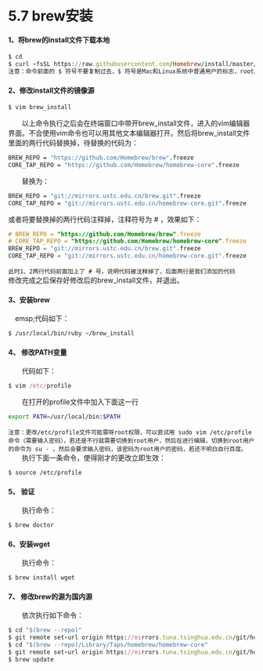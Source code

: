 # 5.7 brew安装



#### 1、将brew的install文件下载本地

```ruby
$ cd
$ curl -fsSL https://raw.githubusercontent.com/Homebrew/install/master/install >> brew_install
注意：命令前面的 $ 符号不要复制过去，$ 符号是Mac和Linux系统中普通用户的标志，root用户标志为 #，下同
```

#### 2、修改install文件的镜像源

```ruby
$ vim brew_install 
```

  以上命令执行之后会在终端窗口中带开brew_install文件，进入的vim编辑器界面。不会使用vim命令也可以用其他文本编辑器打开。然后将brew_install文件里面的两行代码替换掉，待替换的代码为：

```bash
BREW_REPO = "https://github.com/Homebrew/brew".freeze
CORE_TAP_REPO = "https://github.com/Homebrew/homebrew-core".freeze
```

  替换为：

```bash
BREW_REPO = "git://mirrors.ustc.edu.cn/brew.git".freeze
CORE_TAP_REPO = "git://mirrors.ustc.edu.cn/homebrew-core.git".freeze
```

或者将要替换掉的两行代码注释掉，注释符号为 # ，效果如下：

```objectivec
# BREW_REPO = "https://github.com/Homebrew/brew".freeze
# CORE_TAP_REPO = "https://github.com/Homebrew/homebrew-core".freeze
BREW_REPO = "git://mirrors.ustc.edu.cn/brew.git".freeze
CORE_TAP_REPO = "git://mirrors.ustc.edu.cn/homebrew-core.git".freeze
```

`此时1、2两行代码前面加上了 # 号，说明代码被注释掉了，后面两行是我们添加的代码`
  修改完成之后保存好修改后的brew_install文件，并退出。

#### 3、安装brew

 emsp;代码如下：

```bash
$ /usr/local/bin/ruby ~/brew_install
```

#### 4、 修改PATH变量

  代码如下：

```ruby
$ vim /etc/profile
```

  在打开的profile文件中加入下面这一行

```bash
export PATH=/usr/local/bin:$PATH
```

`注意：更改/etc/profile文件可能需呀root权限，可以尝试用 sudo vim /etc/profile 命令（需要输入密码），若还是不行就需要切换到root用户，然后在进行编辑，切换到root用户的命令为 su - ，然后会要求输入密码，该密码为root用户的密码，若还不明白自行百度。`
  执行下面一条命令，使得刚才的更改立即生效：

```bash
$ source /etc/profile
```

#### 5、 验证

  执行命令：

```ruby
$ brew doctor
```

#### 6、安装wget

  执行命令：

```ruby
$ brew install wget 
```

#### 7、 修改brew的源为国内源

  依次执行如下命令：

```ruby
$ cd "$(brew --repo)"
$ git remote set-url origin https://mirrors.tuna.tsinghua.edu.cn/git/homebrew/brew.git
$ cd "$(brew --repo)/Library/Taps/homebrew/homebrew-core"
$ git remote set-url origin https://mirrors.tuna.tsinghua.edu.cn/git/homebrew/homebrew-core.git
$ brew update
```

## 